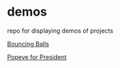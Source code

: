# demos
repo for displaying demos of projects


[Bouncing Balls](https://github.com/DrGaud/demos/blob/master/docs/Bouncing_Balls/BouncingBalls-complete.html)


[Popeye for President](https://github.com/DrGaud/demos/blob/master/docs/Custom%20Video%20Player/index.html)
